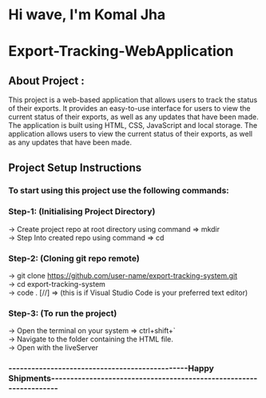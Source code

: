 # Hi wave, I'm Komal Jha

# Export-Tracking-WebApplication

## About Project :

This project is a web-based application that allows users to track the status of their exports. It provides an easy-to-use interface for users to view the current status of their exports, as well as any updates that have been made.
The application is built using HTML, CSS, JavaScript and local storage. The application allows users to view the current status of their exports, as well as any updates that have been made.

## Project Setup Instructions

### To start using this project use the following commands:

### Step-1: (Initialising Project Directory)
   -> Create project repo at root directory using command => mkdir <br />
   -> Step Into created repo using command => cd
 
### Step-2: (Cloning git repo remote)
   -> git clone https://github.com/user-name/export-tracking-system.git   <br />
   -> cd export-tracking-system  <br />
   -> code . [//] => (this is if Visual Studio Code is your preferred text editor)
 
### Step-3: (To run the project)
   -> Open the terminal on your system => ctrl+shift+`  <br />
   -> Navigate to the folder containing the HTML file.  <br />
   -> Open with the liveServer
 
 
### -----------------------------------------------Happy Shipments-------------------------------------------------------------------

